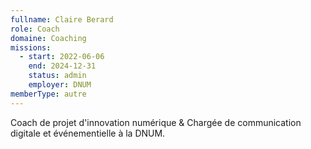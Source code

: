 ```yaml
---
fullname: Claire Berard
role: Coach
domaine: Coaching
missions:
  - start: 2022-06-06
    end: 2024-12-31
    status: admin
    employer: DNUM
memberType: autre
---
```


Coach de projet d'innovation numérique & Chargée de communication digitale et événementielle à la DNUM.
